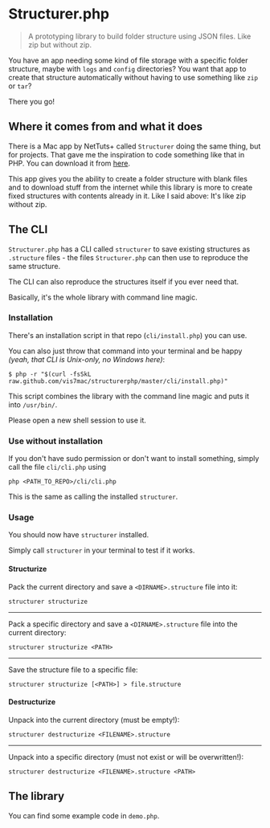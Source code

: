 # Structurer.php

> A prototyping library to build folder structure using JSON files. Like zip but without zip.

You have an app needing some kind of file storage with a specific folder structure, maybe with `logs` and `config` directories?
You want that app to create that structure automatically without having to use something like `zip` or `tar`?

There you go!

## Where it comes from and what it does

There is a Mac app by NetTuts+ called `Structurer` doing the same thing, but for projects. That gave me the inspiration to code something like that in PHP.
You can download it from [here](http://net.tutsplus.com/freebies/others/free-mac-utility-app-structurer/).

This app gives you the ability to create a folder structure with blank files and to download stuff from the internet while this library is more to create fixed structures with contents already in it. Like I said above: It's like zip without zip.

## The CLI

`Structurer.php` has a CLI called `structurer` to save existing structures as `.structure` files - the files `Structurer.php` can then use to reproduce the same structure.

The CLI can also reproduce the structures itself if you ever need that.

Basically, it's the whole library with command line magic.

### Installation

There's an installation script in that repo (`cli/install.php`) you can use.

You can also just throw that command into your terminal and be happy *(yeah, that CLI is Unix-only, no Windows here)*:

	$ php -r "$(curl -fsSkL raw.github.com/vis7mac/structurerphp/master/cli/install.php)"

This script combines the library with the command line magic and puts it into `/usr/bin/`.

Please open a new shell session to use it.

### Use without installation

If you don't have sudo permission or don't want to install something, simply call the file `cli/cli.php` using

	php <PATH_TO_REPO>/cli/cli.php

This is the same as calling the installed `structurer`.

### Usage

You should now have `structurer` installed.

Simply call `structurer` in your terminal to test if it works.

#### Structurize

Pack the current directory and save a `<DIRNAME>.structure` file into it:

	structurer structurize

----

Pack a specific directory and save a `<DIRNAME>.structure` file into the current directory:

	structurer structurize <PATH>

----

Save the structure file to a specific file:

	structurer structurize [<PATH>] > file.structure

#### Destructurize

Unpack into the current directory (must be empty!):

	structurer destructurize <FILENAME>.structure

----

Unpack into a specific directory (must not exist or will be overwritten!):

	structurer destructurize <FILENAME>.structure <PATH>


## The library

You can find some example code in `demo.php`.